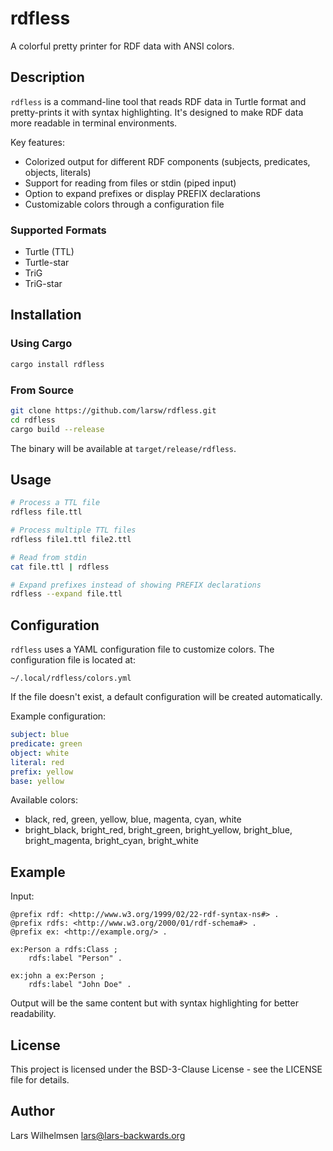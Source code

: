 # rdfless

A colorful pretty printer for RDF data with ANSI colors.

## Description

`rdfless` is a command-line tool that reads RDF data in Turtle format and pretty-prints it with syntax highlighting. It's designed to make RDF data more readable in terminal environments.

Key features:
- Colorized output for different RDF components (subjects, predicates, objects, literals)
- Support for reading from files or stdin (piped input)
- Option to expand prefixes or display PREFIX declarations
- Customizable colors through a configuration file

### Supported Formats
- Turtle (TTL)
- Turtle-star
- TriG
- TriG-star

## Installation

### Using Cargo

```bash
cargo install rdfless
```

### From Source

```bash
git clone https://github.com/larsw/rdfless.git
cd rdfless
cargo build --release
```

The binary will be available at `target/release/rdfless`.

## Usage

```bash
# Process a TTL file
rdfless file.ttl

# Process multiple TTL files
rdfless file1.ttl file2.ttl

# Read from stdin
cat file.ttl | rdfless

# Expand prefixes instead of showing PREFIX declarations
rdfless --expand file.ttl
```

## Configuration

`rdfless` uses a YAML configuration file to customize colors. The configuration file is located at:

```
~/.local/rdfless/colors.yml
```

If the file doesn't exist, a default configuration will be created automatically.

Example configuration:

```yaml
subject: blue
predicate: green
object: white
literal: red
prefix: yellow
base: yellow
```

Available colors:
- black, red, green, yellow, blue, magenta, cyan, white
- bright_black, bright_red, bright_green, bright_yellow, bright_blue, bright_magenta, bright_cyan, bright_white

## Example

Input:
```turtle
@prefix rdf: <http://www.w3.org/1999/02/22-rdf-syntax-ns#> .
@prefix rdfs: <http://www.w3.org/2000/01/rdf-schema#> .
@prefix ex: <http://example.org/> .

ex:Person a rdfs:Class ;
    rdfs:label "Person" .

ex:john a ex:Person ;
    rdfs:label "John Doe" .
```

Output will be the same content but with syntax highlighting for better readability.

## License

This project is licensed under the BSD-3-Clause License - see the LICENSE file for details.

## Author

Lars Wilhelmsen <lars@lars-backwards.org>
